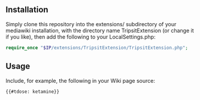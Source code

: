 ## Installation

Simply clone this repository into the extensions/ subdirectory of your mediawiki installation,
with the directory name TripsitExtension (or change it if you like), then add the following to your LocalSettings.php:

```php
require_once "$IP/extensions/TripsitExtension/TripsitExtension.php";
```

## Usage

Include, for example, the following in your Wiki page source:

```
{{#tdose: ketamine}}
```
